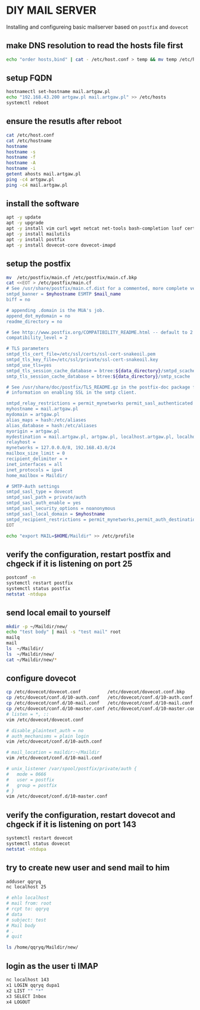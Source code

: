 # DIY MAIL SERVER
Installing and configureing basic mailserver based on `postfix` and `dovecot`

## make DNS resolution to read the hosts file first
```bash
echo "order hosts,bind" | cat - /etc/host.conf > temp && mv temp /etc/host.conf
```

## setup FQDN
```bash
hostnamectl set-hostname mail.artgaw.pl
echo "192.168.43.200 artgaw.pl mail.artgaw.pl" >> /etc/hosts
systemctl reboot 
```

## ensure the resutls after reboot 
```bash
cat /etc/host.conf
cat /etc/hostname 
hostname
hostname -s
hostname -f
hostname -A
hostname -i
getent ahosts mail.artgaw.pl
ping -c4 artgaw.pl
ping -c4 mail.artgaw.pl
```

## install the software
```bash
apt -y update
apt -y upgrade
apt -y install vim curl wget netcat net-tools bash-completion lsof certbot
apt -y install mailutils
apt -y install postfix
apt -y install dovecot-core dovecot-imapd
```

## setup the postfix
```bash
mv  /etc/postfix/main.cf /etc/postfix/main.cf.bkp
cat <<EOT > /etc/postfix/main.cf
# See /usr/share/postfix/main.cf.dist for a commented, more complete version
smtpd_banner = $myhostname ESMTP $mail_name
biff = no

# appending .domain is the MUA's job.
append_dot_mydomain = no
readme_directory = no

# See http://www.postfix.org/COMPATIBILITY_README.html -- default to 2 on fresh installs.
compatibility_level = 2

# TLS parameters
smtpd_tls_cert_file=/etc/ssl/certs/ssl-cert-snakeoil.pem
smtpd_tls_key_file=/etc/ssl/private/ssl-cert-snakeoil.key
smtpd_use_tls=yes
smtpd_tls_session_cache_database = btree:${data_directory}/smtpd_scache
smtp_tls_session_cache_database = btree:${data_directory}/smtp_scache

# See /usr/share/doc/postfix/TLS_README.gz in the postfix-doc package for
# information on enabling SSL in the smtp client.

smtpd_relay_restrictions = permit_mynetworks permit_sasl_authenticated defer_unauth_destination
myhostname = mail.artgaw.pl
mydomain = artgaw.pl
alias_maps = hash:/etc/aliases
alias_database = hash:/etc/aliases
myorigin = artgaw.pl
mydestination = mail.artgaw.pl, artgaw.pl, localhost.artgaw.pl, localhost
relayhost = 
mynetworks = 127.0.0.0/8, 192.168.43.0/24
mailbox_size_limit = 0
recipient_delimiter = +
inet_interfaces = all
inet_protocols = ipv4
home_mailbox = Maildir/

# SMTP-Auth settings
smtpd_sasl_type = dovecot
smtpd_sasl_path = private/auth
smtpd_sasl_auth_enable = yes
smtpd_sasl_security_options = noanonymous
smtpd_sasl_local_domain = $myhostname
smtpd_recipient_restrictions = permit_mynetworks,permit_auth_destination,permit_sasl_authenticated,reject
EOT

echo "export MAIL=$HOME/Maildir" >> /etc/profile
```

## verify the configuration, restart postfix and chgeck if it is listening on port 25
```bash
postconf -n
systemctl restart postfix
systemctl status postfix
netstat -ntdupa
```

## send local email to yourself
```bash
mkdir -p ~/Maildir/new/
echo "test body" | mail -s "test mail" root
mailq
mail
ls  ~/Maildir/
ls  ~/Maildir/new/
cat ~/Maildir/new/*
```

## configure dovecot 
```bash
cp /etc/dovecot/dovecot.conf          /etc/dovecot/dovecot.conf.bkp
cp /etc/dovecot/conf.d/10-auth.conf   /etc/dovecot/conf.d/10-auth.conf.bkp
cp /etc/dovecot/conf.d/10-mail.conf   /etc/dovecot/conf.d/10-mail.conf.bkp
cp /etc/dovecot/conf.d/10-master.conf /etc/dovecot/conf.d/10-master.conf.bkp
# listen = *, ::
vim /etc/dovecot/dovecot.conf

# disable_plaintext_auth = no
# auth_mechanisms = plain login
vim /etc/dovecot/conf.d/10-auth.conf

# mail_location = maildir:~/Maildir
vim /etc/dovecot/conf.d/10-mail.conf

# unix_listener /var/spool/postfix/private/auth {
#   mode = 0666
#   user = postfix
#   group = postfix
# }
vim /etc/dovecot/conf.d/10-master.conf
```

## verify the configuration, restart dovecot and chgeck if it is listening on port 143
```bash
systemctl restart dovecot
systemctl status dovecot
netstat -ntdupa
```

## try to create new user and send mail to him
```bash
adduser qqryq
nc localhost 25

# ehlo localhost
# mail from: root
# rcpt to: qqryq
# data
# subject: test
# Mail body
# .
# quit

ls /home/qqryq/Maildir/new/
```

## login as the user ti IMAP
```bash
nc localhost 143
x1 LOGIN qqryq dupa1
x2 LIST "" "*"
x3 SELECT Inbox
x4 LOGOUT
```
